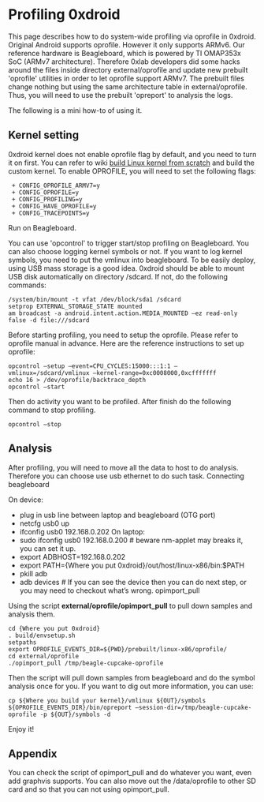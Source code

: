 # Profiling 0xdroid #

This page describes how to do system-wide profiling via oprofile in 0xdroid.  Original Android supports oprofile.  However it only supports ARMv6.  Our reference hardware is Beagleboard, which is powered by TI OMAP353x SoC (ARMv7 architecture).  Therefore 0xlab developers did some hacks around the files inside directory external/oprofile and update new prebuilt 'oprofile' utilities in order to let oprofile support ARMv7.  The prebuilt files change nothing but using the same architecture table in external/oprofile.  Thus, you will need to use the prebuilt 'opreport' to analysis the logs.

The following is a mini how-to of using it.

## Kernel setting ##

0xdroid kernel does not enable oprofile flag by default, and you need to turn it on first.
You can refer to wiki [build Linux kernel from scratch](Source.md) and build the custom kernel.  To enable OPROFILE, you will need to set the following flags:
```
 + CONFIG_OPROFILE_ARMV7=y
 + CONFIG_OPROFILE=y
 + CONFIG_PROFILING=y
 + CONFIG_HAVE_OPROFILE=y
 + CONFIG_TRACEPOINTS=y
```
Run on Beagleboard.

You can use 'opcontrol' to trigger start/stop profiling on Beagleboard. You can also choose logging kernel symbols or not.  If you want to log kernel symbols, you need to put the vmlinux into beagleboard.  To be easily deploy, using USB mass storage is a good idea.  0xdroid should be able to mount USB disk automatically on directory /sdcard.  If not, do the following commands:
```
/system/bin/mount -t vfat /dev/block/sda1 /sdcard
setprop EXTERNAL_STORAGE_STATE mounted
am broadcast -a android.intent.action.MEDIA_MOUNTED —ez read-only false -d file:///sdcard
```

Before starting profiling, you need to setup the oprofile.  Please refer to oprofile manual in advance.  Here are the reference instructions to set up oprofile:
```
opcontrol —setup —event=CPU_CYCLES:15000:::1:1 —vmlinux=/sdcard/vmlinux —kernel-range=0xc0008000,0xcfffffff
echo 16 > /dev/oprofile/backtrace_depth
opcontrol —start
```

Then do activity you want to be profiled.
After finish do the following command to stop profiling.

```
opcontrol —stop
```

## Analysis ##

After profiling, you will need to move all the data to host to do analysis. Therefore you can choose use usb ethernet to do such task.
Connecting beagleboard

On device:
  * plug in usb line between laptop and beagleboard (OTG port)
  * netcfg usb0 up
  * ifconfig usb0 192.168.0.202
On laptop:
  * sudo ifconfig usb0 192.168.0.200 # beware nm-applet may breaks it, you can set it up.
  * export ADBHOST=192.168.0.202
  * export PATH={Where you put 0xdroid}/out/host/linux-x86/bin:$PATH
  * pkill adb
  * adb devices # If you can see the device then you can do next step, or you may need to checkout what’s wrong.
opimport\_pull

Using the script **external/oprofile/opimport\_pull** to pull down samples and analysis them.

```
cd {Where you put 0xdroid}
. build/envsetup.sh
setpaths
export OPROFILE_EVENTS_DIR=${PWD}/prebuilt/linux-x86/oprofile/
cd external/oprofile
./opimport_pull /tmp/beagle-cupcake-oprofile
```

Then the script will pull down samples from beagleboard and do the symbol analysis once for you.
If you want to dig out more information, you can use:

```
cp ${Where you build your kernel}/vmlinux ${OUT}/symbols
${OPROFILE_EVENTS_DIR}/bin/opreport —session-dir=/tmp/beagle-cupcake-oprofile -p ${OUT}/symbols -d
```

Enjoy it!

## Appendix ##

You can check the script of opimport\_pull and do whatever you want, even add graphvis supports.
You can also move out the /data/oprofile to other SD card and so that you can not using opimport\_pull.